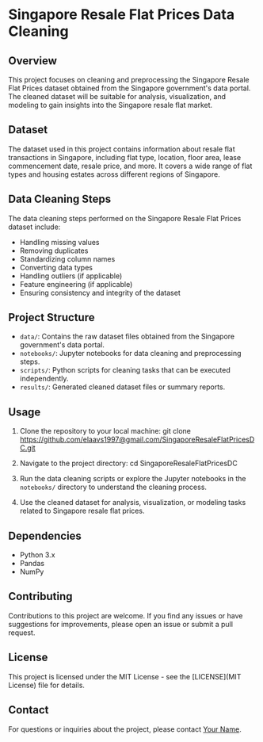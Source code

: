 # Singapore Resale Flat Prices Data Cleaning

## Overview
This project focuses on cleaning and preprocessing the Singapore Resale Flat Prices dataset obtained from the Singapore government's data portal. The cleaned dataset will be suitable for analysis, visualization, and modeling to gain insights into the Singapore resale flat market.

## Dataset
The dataset used in this project contains information about resale flat transactions in Singapore, including flat type, location, floor area, lease commencement date, resale price, and more. It covers a wide range of flat types and housing estates across different regions of Singapore.

## Data Cleaning Steps
The data cleaning steps performed on the Singapore Resale Flat Prices dataset include:
- Handling missing values
- Removing duplicates
- Standardizing column names
- Converting data types
- Handling outliers (if applicable)
- Feature engineering (if applicable)
- Ensuring consistency and integrity of the dataset

## Project Structure
- `data/`: Contains the raw dataset files obtained from the Singapore government's data portal.
- `notebooks/`: Jupyter notebooks for data cleaning and preprocessing steps.
- `scripts/`: Python scripts for cleaning tasks that can be executed independently.
- `results/`: Generated cleaned dataset files or summary reports.

## Usage
1. Clone the repository to your local machine:
git clone https://github.com/elaavs1997@gmail.com/SingaporeResaleFlatPricesDC.git
2. Navigate to the project directory:
cd SingaporeResaleFlatPricesDC
3. Run the data cleaning scripts or explore the Jupyter notebooks in the `notebooks/` directory to understand the cleaning process.

4. Use the cleaned dataset for analysis, visualization, or modeling tasks related to Singapore resale flat prices.

## Dependencies
- Python 3.x
- Pandas
- NumPy

## Contributing
Contributions to this project are welcome. If you find any issues or have suggestions for improvements, please open an issue or submit a pull request.

## License
This project is licensed under the MIT License - see the [LICENSE](MIT License) file for details.

## Contact
For questions or inquiries about the project, please contact [Your Name](elaavs1997@gmail.com).
